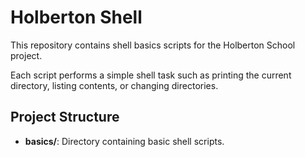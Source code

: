 # Holberton Shell

This repository contains shell basics scripts for the Holberton School project.

Each script performs a simple shell task such as printing the current directory,
listing contents, or changing directories.

## Project Structure
- **basics/**: Directory containing basic shell scripts.

